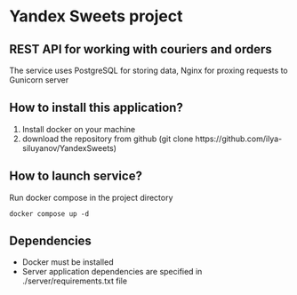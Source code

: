 <h1>Yandex Sweets project</h1>
<h2>REST API for working with couriers and orders</h2>
<p>The service uses PostgreSQL for storing data, Nginx for proxing requests to Gunicorn server</p>
<h2>How to install this application?</h2>
<ol>
    <li>
        Install docker on your machine
    </li>
    <li>
        download the repository from github
        (git clone https://github.com/ilya-siluyanov/YandexSweets)
    </li>
    
</ol>
<h2>How to launch service?</h2>
<p>Run docker compose in the project directory</p>
<code>docker compose up -d</code>
<h2>Dependencies</h2>
<ul>
    <li>Docker must be installed</li>
    <li>Server application dependencies are specified in ./server/requirements.txt file</li>
</ul>